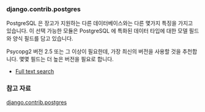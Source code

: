 ### django.contrib.postgres

PostgreSQL 은 장고가 지원하는 다른 데이터베이스와는 다른 몇가지 특징을 가지고 있습니다. 이 선택 가능한 모듈은 PostgreSQL 에 특화된 데이터 타입에 대한 모델 필드와 양식 필드를 담고 있습니다.

Psycopg2 버전 2.5 또는 그 이상이 필요한데, 가장 최신의 버전을 사용할 것을 추천합니다. 몇몇 필드는 더 높은 버전을 필요로 합니다.

* [Full text search](./2017-02-01-Django-Full-Text-Search.md)

### 참고 자료

[django.contrib.postgres](https://docs.djangoproject.com/en/1.10/ref/contrib/postgres/)